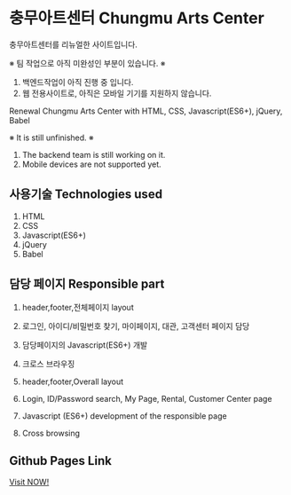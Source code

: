 # 충무아트센터 Chungmu Arts Center

충무아트센터를 리뉴얼한 사이트입니다.

※ 팀 작업으로 아직 미완성인 부분이 있습니다. ※

1. 백엔드작업이 아직 진행 중 입니다.
2. 웹 전용사이트로, 아직은 모바일 기기를 지원하지 않습니다.

Renewal Chungmu Arts Center with HTML, CSS, Javascript(ES6+), jQuery, Babel

※ It is still unfinished. ※

1. The backend team is still working on it.
2. Mobile devices are not supported yet.

## 사용기술 Technologies used

1. HTML
2. CSS
3. Javascript(ES6+)
4. jQuery
5. Babel

## 담당 페이지 Responsible part

1. header,footer,전체페이지 layout
2. 로그인, 아이디/비밀번호 찾기, 마이페이지, 대관, 고객센터 페이지 담당
3. 담당페이지의 Javascript(ES6+) 개발
4. 크로스 브라우징

5. header,footer,Overall layout
6. Login, ID/Password search, My Page, Rental, Customer Center page
7. Javascript (ES6+) development of the responsible page
8. Cross browsing

## Github Pages Link

[Visit NOW!](https://beomki69.github.io/artcenter/)
